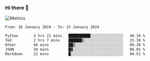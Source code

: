 ### Hi there 👋

![Metrics](https://github.com/radoapx/radoapx/blob/main/github-metrics.svg)

<!--START_SECTION:waka-->

```txt
From: 16 January 2024 - To: 23 January 2024

Python       3 hrs 21 mins   ██████████░░░░░░░░░░░░░░░   40.16 %
TeX          2 hrs 7 mins    ██████▒░░░░░░░░░░░░░░░░░░   25.38 %
Other        46 mins         ██▒░░░░░░░░░░░░░░░░░░░░░░   09.20 %
JSON         34 mins         █▓░░░░░░░░░░░░░░░░░░░░░░░   06.81 %
Markdown     22 mins         █░░░░░░░░░░░░░░░░░░░░░░░░   04.51 %
```

<!--END_SECTION:waka-->

<!--
**radoapx/radoapx** is a ✨ _special_ ✨ repository because its `README.md` (this file) appears on your GitHub profile.

Here are some ideas to get you started:

- 🔭 I’m currently working on ...
- 🌱 I’m currently learning ...
- 👯 I’m looking to collaborate on ...
- 🤔 I’m looking for help with ...
- 💬 Ask me about ...
- 📫 How to reach me: ...
- 😄 Pronouns: ...
- ⚡ Fun fact: ...
-->
